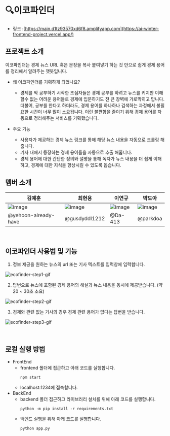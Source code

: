 # 🔍이코파인더

- 링크 :[https://main.d1tz93570xd6f8.amplifyapp.com](https://ai-winter-frontend-project.vercel.app/)
&nbsp; 


## 프로젝트 소개

이코파인더는 경제 뉴스 URL 혹은 문장을 복사 붙여넣기 하는 것 만으로 쉽게 경제 용어를 정리해서 알려주는 챗봇입니다.

- 왜 이코파인더를 기획하게 되었나요?
    - 경제를 막 공부하기 시작한 초심자들은 경제 공부를 하려고 뉴스를 키지만 이해할수 없는 어려운 용어들로 경제에 입문하기도 전 큰 장벽에 가로막히고 맙니다.
      더불어, 공부를 한다고 하더라도, 경제 용어를 하나하나 검색하는 과정에서 불필요한 시간이 너무 많이 소요됩니다.
      이런 불편함을 줄이기 위해 경제 용어를 자동으로 정리해주는 서비스를 기획했습니다.

- 주요 기능
  - 사용자가 제공하는 경제 뉴스 링크를 통해 해당 뉴스 내용을 자동으로 크롤링 해줍니다.
  - 기사 내에서 등장하는 경제 용어들을 자동으로 추출 해줍니다.
  - 경제 용어에 대한 간단한 정의와 설명을 통해 독자가 뉴스 내용을 더 쉽게 이해하고, 경제에 대한 지식을 향상시킬 수 있도록 돕습니다.
&nbsp;
&nbsp; 
## 멤버 소개

|김예훈|최현용|이연규|박도아|
|------|---|---|---|
|![image](https://github.com/user-attachments/assets/bfa3a16a-6af9-4fd3-a146-9d02b1fd65d7)|![image](https://github.com/user-attachments/assets/9d1e513d-4889-4b82-af14-4d3a7f07ca7c)|![image](https://github.com/user-attachments/assets/51227f7a-99e8-4b9a-bac6-f4d4062289ca)|![image](https://github.com/user-attachments/assets/cb690d63-42f1-45d7-ba70-afa11e756e5b)|
|@yehoon-already-have|@gusdyddl1212|@Da-413|@parkdoa|


&nbsp; 
&nbsp; 
## 이코파인더 사용법 및 기능
1. 정보 제공을 원하는 뉴스의 url 또는 기사 텍스트를 입력창에 입력합니다.
&nbsp;

![ecofinder-step1-gif](https://github.com/user-attachments/assets/2f0e67d9-9dce-438d-8f22-e98ffb3b2a18)

2. 답변으로 뉴스에 포함된 경제 용어의 해설과 뉴스 내용을 동시에 제공받습니다. (약 20 ~ 30초 소요)
&nbsp;

![ecofinder-step2-gif](https://github.com/user-attachments/assets/eacd9050-ee12-4b4b-8f68-05c6a9257272)

3. 경제와 관련 없는 기사의 경우 경제 관련 용어가 없다는 답변을 받습니다.
&nbsp;

![ecofinder-step3-gif](https://github.com/user-attachments/assets/98103686-6d61-453b-bc9f-245d2c7da96f)


&nbsp; 
&nbsp; 
## 로컬 실행 방법
- FrontEnd
    - frontend 폴더에 접근하고 아래 코드를 실행합니다.
      ```
      npm start
      ```
    - localhost:1234에 접속합니다.
- BackEnd
    - backend 폴더 접근하고 라이브러리 설치를 위해 아래 코드를 실행합니다.
      ```
      python -m pip install -r requirements.txt
      ```
    - 백엔드 실행을 위해 아래 코드를 실행합니다.
      ```
      python app.py
      ```
